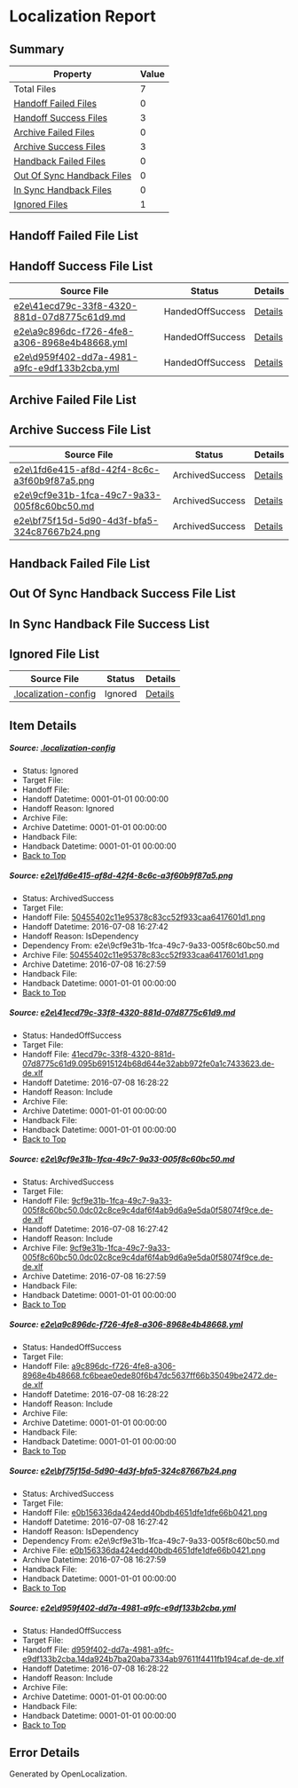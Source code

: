 # <a name='report-top'></a> Localization Report

## Summary
 Property | Value 
 -------- | ----- 
 Total Files | 7
[ Handoff Failed Files ](#handoff-failed-list)| 0
[ Handoff Success Files ](#handoff-success-list)| 3
[ Archive Failed Files ](#archive-failed-list)| 0
[ Archive Success Files ](#archive-success-list)| 3
[ Handback Failed Files ](#handback-failed-list)| 0
[ Out Of Sync Handback Files ](#outofsync-handback-success-list)| 0
[ In Sync Handback Files ](#insync-handback-success-list)| 0
[ Ignored Files ](#ignored-list)| 1

## <a name='handoff-failed-list'></a> Handoff Failed File List

## <a name='handoff-success-list'></a> Handoff Success File List
 Source File | Status | Details 
 ----------- | ------ | ------- 
 [e2e\41ecd79c-33f8-4320-881d-07d8775c61d9.md](https://github.com/OpenLocalizationTestOrg/oltest/blob/53aba28e56cc2bdee9f513316da67953725602f8/e2e/41ecd79c-33f8-4320-881d-07d8775c61d9.md) | HandedOffSuccess | [Details](#6eb9ec2ea5acbd2474b28dee1d85315affe1e7ab2)
 [e2e\a9c896dc-f726-4fe8-a306-8968e4b48668.yml](https://github.com/OpenLocalizationTestOrg/oltest/blob/53aba28e56cc2bdee9f513316da67953725602f8/e2e/a9c896dc-f726-4fe8-a306-8968e4b48668.yml) | HandedOffSuccess | [Details](#496e49df07b5fcdf0388e2250ee6dbc9db2e41814)
 [e2e\d959f402-dd7a-4981-a9fc-e9df133b2cba.yml](https://github.com/OpenLocalizationTestOrg/oltest/blob/53aba28e56cc2bdee9f513316da67953725602f8/e2e/d959f402-dd7a-4981-a9fc-e9df133b2cba.yml) | HandedOffSuccess | [Details](#ae3c298947bfd53d3a7db352c9d6aa199cbedae56)

## <a name='archive-failed-list'></a> Archive Failed File List

## <a name='archive-success-list'></a> Archive Success File List
 Source File | Status | Details 
 ----------- | ------ | ------- 
 [e2e\1fd6e415-af8d-42f4-8c6c-a3f60b9f87a5.png](https://github.com/OpenLocalizationTestOrg/oltest/blob/3e7086aabf62cdc7137056a6e5f4042edae37f91/e2e/1fd6e415-af8d-42f4-8c6c-a3f60b9f87a5.png) | ArchivedSuccess | [Details](#50455402c11e95378c83cc52f933caa6417601d11)
 [e2e\9cf9e31b-1fca-49c7-9a33-005f8c60bc50.md](https://github.com/OpenLocalizationTestOrg/oltest/blob/3e7086aabf62cdc7137056a6e5f4042edae37f91/e2e/9cf9e31b-1fca-49c7-9a33-005f8c60bc50.md) | ArchivedSuccess | [Details](#fd3153fb36c02ffbc22ca442c246792e220788a23)
 [e2e\bf75f15d-5d90-4d3f-bfa5-324c87667b24.png](https://github.com/OpenLocalizationTestOrg/oltest/blob/3e7086aabf62cdc7137056a6e5f4042edae37f91/e2e/bf75f15d-5d90-4d3f-bfa5-324c87667b24.png) | ArchivedSuccess | [Details](#e0b156336da424edd40bdb4651dfe1dfe66b04215)

## <a name='handback-failed-list'></a> Handback Failed File List

## <a name='outofsync-handback-success-list'></a> Out Of Sync Handback Success File List

## <a name='insync-handback-success-list'></a> In Sync Handback File Success List

## <a name='ignored-list'></a> Ignored File List
 Source File | Status | Details 
 ----------- | ------ | ------- 
 [.localization-config](https://github.com/OpenLocalizationTestOrg/oltest/blob/53aba28e56cc2bdee9f513316da67953725602f8/.localization-config) | Ignored | [Details](#3d4f252ac210baf56311d7e97dcc2db10974dbd20)

## Item Details
##### <a name='3d4f252ac210baf56311d7e97dcc2db10974dbd20'></a> Source: [.localization-config](https://github.com/OpenLocalizationTestOrg/oltest/blob/53aba28e56cc2bdee9f513316da67953725602f8/.localization-config)
* Status: Ignored
* Target File: 
* Handoff File: 
* Handoff Datetime: 0001-01-01 00:00:00
* Handoff Reason: Ignored
* Archive File: 
* Archive Datetime: 0001-01-01 00:00:00
* Handback File: 
* Handback Datetime: 0001-01-01 00:00:00
* [Back to Top](#report-top)

##### <a name='50455402c11e95378c83cc52f933caa6417601d11'></a> Source: [e2e\1fd6e415-af8d-42f4-8c6c-a3f60b9f87a5.png](https://github.com/OpenLocalizationTestOrg/oltest/blob/3e7086aabf62cdc7137056a6e5f4042edae37f91/e2e/1fd6e415-af8d-42f4-8c6c-a3f60b9f87a5.png)
* Status: ArchivedSuccess
* Target File: 
* Handoff File: [50455402c11e95378c83cc52f933caa6417601d1.png](https://github.com/OpenLocalizationTestOrg/olhandoff-e2e/blob/0fa01265074ff6dedc2dd2b60427b696315aa565/ol-handoff/OpenLocalizationTestOrg/oltest-dede-fly/ci/ht/50455402c11e95378c83cc52f933caa6417601d1.png)
* Handoff Datetime: 2016-07-08 16:27:42
* Handoff Reason: IsDependency
* Dependency From: e2e\9cf9e31b-1fca-49c7-9a33-005f8c60bc50.md
* Archive File: [50455402c11e95378c83cc52f933caa6417601d1.png](https://github.com/OpenLocalizationTestOrg/olhandoff-e2e/blob/e241f71cdcec147ab006e3dbfa653b449db34f80/ol-archive/OpenLocalizationTestOrg/oltest-dede-fly/ci/ht/50455402c11e95378c83cc52f933caa6417601d1.png)
* Archive Datetime: 2016-07-08 16:27:59
* Handback File: 
* Handback Datetime: 0001-01-01 00:00:00
* [Back to Top](#report-top)

##### <a name='6eb9ec2ea5acbd2474b28dee1d85315affe1e7ab2'></a> Source: [e2e\41ecd79c-33f8-4320-881d-07d8775c61d9.md](https://github.com/OpenLocalizationTestOrg/oltest/blob/53aba28e56cc2bdee9f513316da67953725602f8/e2e/41ecd79c-33f8-4320-881d-07d8775c61d9.md)
* Status: HandedOffSuccess
* Target File: 
* Handoff File: [41ecd79c-33f8-4320-881d-07d8775c61d9.095b6915124b68d644e32abb972fe0a1c7433623.de-de.xlf](https://github.com/OpenLocalizationTestOrg/olhandoff-e2e/blob/0d988826c96362821b32cca90be4d235d6ea82e0/ol-handoff/OpenLocalizationTestOrg/oltest-dede-fly/ci/ht/41ecd79c-33f8-4320-881d-07d8775c61d9.095b6915124b68d644e32abb972fe0a1c7433623.de-de.xlf)
* Handoff Datetime: 2016-07-08 16:28:22
* Handoff Reason: Include
* Archive File: 
* Archive Datetime: 0001-01-01 00:00:00
* Handback File: 
* Handback Datetime: 0001-01-01 00:00:00
* [Back to Top](#report-top)

##### <a name='fd3153fb36c02ffbc22ca442c246792e220788a23'></a> Source: [e2e\9cf9e31b-1fca-49c7-9a33-005f8c60bc50.md](https://github.com/OpenLocalizationTestOrg/oltest/blob/3e7086aabf62cdc7137056a6e5f4042edae37f91/e2e/9cf9e31b-1fca-49c7-9a33-005f8c60bc50.md)
* Status: ArchivedSuccess
* Target File: 
* Handoff File: [9cf9e31b-1fca-49c7-9a33-005f8c60bc50.0dc02c8ce9c4daf6f4ab9d6a9e5da0f58074f9ce.de-de.xlf](https://github.com/OpenLocalizationTestOrg/olhandoff-e2e/blob/0fa01265074ff6dedc2dd2b60427b696315aa565/ol-handoff/OpenLocalizationTestOrg/oltest-dede-fly/ci/ht/9cf9e31b-1fca-49c7-9a33-005f8c60bc50.0dc02c8ce9c4daf6f4ab9d6a9e5da0f58074f9ce.de-de.xlf)
* Handoff Datetime: 2016-07-08 16:27:42
* Handoff Reason: Include
* Archive File: [9cf9e31b-1fca-49c7-9a33-005f8c60bc50.0dc02c8ce9c4daf6f4ab9d6a9e5da0f58074f9ce.de-de.xlf](https://github.com/OpenLocalizationTestOrg/olhandoff-e2e/blob/e241f71cdcec147ab006e3dbfa653b449db34f80/ol-archive/OpenLocalizationTestOrg/oltest-dede-fly/ci/ht/9cf9e31b-1fca-49c7-9a33-005f8c60bc50.0dc02c8ce9c4daf6f4ab9d6a9e5da0f58074f9ce.de-de.xlf)
* Archive Datetime: 2016-07-08 16:27:59
* Handback File: 
* Handback Datetime: 0001-01-01 00:00:00
* [Back to Top](#report-top)

##### <a name='496e49df07b5fcdf0388e2250ee6dbc9db2e41814'></a> Source: [e2e\a9c896dc-f726-4fe8-a306-8968e4b48668.yml](https://github.com/OpenLocalizationTestOrg/oltest/blob/53aba28e56cc2bdee9f513316da67953725602f8/e2e/a9c896dc-f726-4fe8-a306-8968e4b48668.yml)
* Status: HandedOffSuccess
* Target File: 
* Handoff File: [a9c896dc-f726-4fe8-a306-8968e4b48668.fc6beae0ede80f6b47dc5637ff66b35049be2472.de-de.xlf](https://github.com/OpenLocalizationTestOrg/olhandoff-e2e/blob/0d988826c96362821b32cca90be4d235d6ea82e0/ol-handoff/OpenLocalizationTestOrg/oltest-dede-fly/ci/ht/a9c896dc-f726-4fe8-a306-8968e4b48668.fc6beae0ede80f6b47dc5637ff66b35049be2472.de-de.xlf)
* Handoff Datetime: 2016-07-08 16:28:22
* Handoff Reason: Include
* Archive File: 
* Archive Datetime: 0001-01-01 00:00:00
* Handback File: 
* Handback Datetime: 0001-01-01 00:00:00
* [Back to Top](#report-top)

##### <a name='e0b156336da424edd40bdb4651dfe1dfe66b04215'></a> Source: [e2e\bf75f15d-5d90-4d3f-bfa5-324c87667b24.png](https://github.com/OpenLocalizationTestOrg/oltest/blob/3e7086aabf62cdc7137056a6e5f4042edae37f91/e2e/bf75f15d-5d90-4d3f-bfa5-324c87667b24.png)
* Status: ArchivedSuccess
* Target File: 
* Handoff File: [e0b156336da424edd40bdb4651dfe1dfe66b0421.png](https://github.com/OpenLocalizationTestOrg/olhandoff-e2e/blob/0fa01265074ff6dedc2dd2b60427b696315aa565/ol-handoff/OpenLocalizationTestOrg/oltest-dede-fly/ci/ht/e0b156336da424edd40bdb4651dfe1dfe66b0421.png)
* Handoff Datetime: 2016-07-08 16:27:42
* Handoff Reason: IsDependency
* Dependency From: e2e\9cf9e31b-1fca-49c7-9a33-005f8c60bc50.md
* Archive File: [e0b156336da424edd40bdb4651dfe1dfe66b0421.png](https://github.com/OpenLocalizationTestOrg/olhandoff-e2e/blob/e241f71cdcec147ab006e3dbfa653b449db34f80/ol-archive/OpenLocalizationTestOrg/oltest-dede-fly/ci/ht/e0b156336da424edd40bdb4651dfe1dfe66b0421.png)
* Archive Datetime: 2016-07-08 16:27:59
* Handback File: 
* Handback Datetime: 0001-01-01 00:00:00
* [Back to Top](#report-top)

##### <a name='ae3c298947bfd53d3a7db352c9d6aa199cbedae56'></a> Source: [e2e\d959f402-dd7a-4981-a9fc-e9df133b2cba.yml](https://github.com/OpenLocalizationTestOrg/oltest/blob/53aba28e56cc2bdee9f513316da67953725602f8/e2e/d959f402-dd7a-4981-a9fc-e9df133b2cba.yml)
* Status: HandedOffSuccess
* Target File: 
* Handoff File: [d959f402-dd7a-4981-a9fc-e9df133b2cba.14da924b7ba20aba7334ab97611f4411fb194caf.de-de.xlf](https://github.com/OpenLocalizationTestOrg/olhandoff-e2e/blob/0d988826c96362821b32cca90be4d235d6ea82e0/ol-handoff/OpenLocalizationTestOrg/oltest-dede-fly/ci/ht/d959f402-dd7a-4981-a9fc-e9df133b2cba.14da924b7ba20aba7334ab97611f4411fb194caf.de-de.xlf)
* Handoff Datetime: 2016-07-08 16:28:22
* Handoff Reason: Include
* Archive File: 
* Archive Datetime: 0001-01-01 00:00:00
* Handback File: 
* Handback Datetime: 0001-01-01 00:00:00
* [Back to Top](#report-top)


## Error Details

Generated by OpenLocalization.
